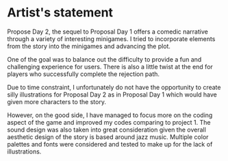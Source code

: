 # Artist's statement

Propose Day 2, the sequel to Proposal Day 1 offers a comedic narrative through a variety of interesting minigames. I tried to incorporate elements from the story into the minigames and advancing the plot.

One of the goal was to balance out the difficulty to provide a fun and challenging experience for users. There is also a little twist at the end for players who successfully complete the rejection path.

Due to time constraint, I unfortunately do not have the opportunity to create silly illustrations for Proposal Day 2 as in Proposal Day 1 which would have given more characters to the story. 

However, on the good side, I have managed to focus more on the coding aspect of the game and improved my codes comparing to project 1. The sound design was also taken into great consideration given the overall aesthetic design of the story is based around jazz music. Multiple color palettes and fonts were considered and tested to make up for the lack of illustrations. 
